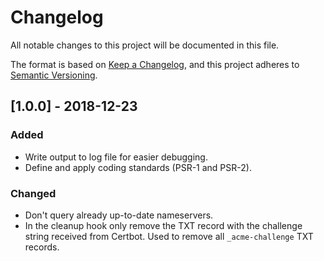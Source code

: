 # Changelog
All notable changes to this project will be documented in this file.

The format is based on [Keep a Changelog](https://keepachangelog.com/en/1.0.0/),
and this project adheres to [Semantic Versioning](https://semver.org/spec/v2.0.0.html).

## [1.0.0] - 2018-12-23
### Added
-   Write output to log file for easier debugging.
-   Define and apply coding standards (PSR-1 and PSR-2).

### Changed
-   Don't query already up-to-date nameservers.
-   In the cleanup hook only remove the TXT record with the challenge string received from Certbot. Used to remove all `_acme-challenge` TXT records.
